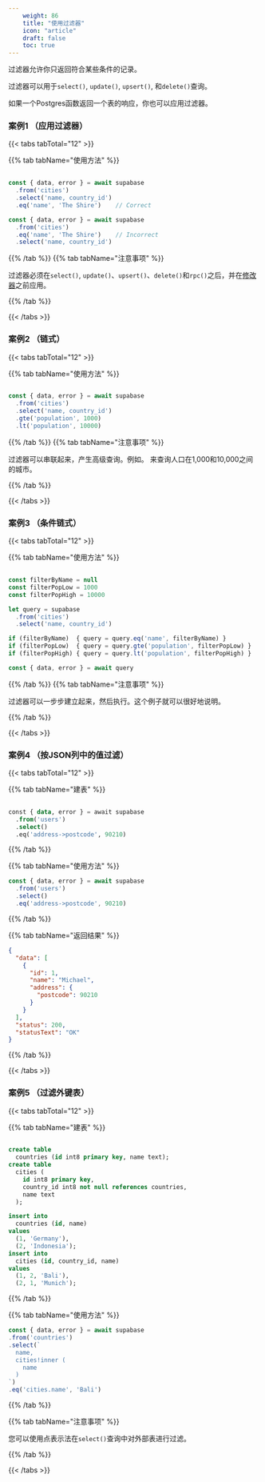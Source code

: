 ```yaml
---
    weight: 86
    title: "使用过滤器"
    icon: "article"
    draft: false
    toc: true
---
```


过滤器允许你只返回符合某些条件的记录。

过滤器可以用于`select()`, `update()`, `upsert()`, 和`delete()`查询。

如果一个Postgres函数返回一个表的响应，你也可以应用过滤器。




### 案例1  （应用过滤器）

{{< tabs tabTotal="12" >}}

{{% tab tabName="使用方法" %}}



```ts
                                                                              
const { data, error } = await supabase
  .from('cities')
  .select('name, country_id')
  .eq('name', 'The Shire')    // Correct

const { data, error } = await supabase
  .from('cities')
  .eq('name', 'The Shire')    // Incorrect
  .select('name, country_id')
```



{{% /tab %}}
{{% tab tabName="注意事项" %}}



过滤器必须在`select()`, `update()`、`upsert()`、`delete()`和`rpc()`之后，并在[修改器](/docs/app/SDKdocs/JavaScript/database/using-modifiers)之前应用。



{{% /tab %}}


{{< /tabs >}}


### 案例2  （链式）

{{< tabs tabTotal="12" >}}
 
{{% tab tabName="使用方法" %}}



```ts
                                                                              
const { data, error } = await supabase
  .from('cities')
  .select('name, country_id')
  .gte('population', 1000)
  .lt('population', 10000)
```



{{% /tab %}}
{{% tab tabName="注意事项" %}}



过滤器可以串联起来，产生高级查询。例如。
来查询人口在1,000和10,000之间的城市。



{{% /tab %}}


{{< /tabs >}}




### 案例3  （条件链式）

{{< tabs tabTotal="12" >}}
 
{{% tab tabName="使用方法" %}}



```ts
                                                                              
const filterByName = null
const filterPopLow = 1000
const filterPopHigh = 10000

let query = supabase
  .from('cities')
  .select('name, country_id')

if (filterByName)  { query = query.eq('name', filterByName) }
if (filterPopLow)  { query = query.gte('population', filterPopLow) }
if (filterPopHigh) { query = query.lt('population', filterPopHigh) }

const { data, error } = await query
```



{{% /tab %}}
{{% tab tabName="注意事项" %}}



过滤器可以一步步建立起来，然后执行。这个例子就可以很好地说明。



{{% /tab %}}


{{< /tabs >}}



### 案例4  （按JSON列中的值过滤）

{{< tabs tabTotal="12" >}}
 
{{% tab tabName="建表" %}}



```sql
                                                                              
const { data, error } = await supabase
  .from('users')
  .select()
  .eq('address->postcode', 90210)
```



{{% /tab %}}

{{% tab tabName="使用方法" %}}



  ```ts
  const { data, error } = await supabase
    .from('users')
    .select()
    .eq('address->postcode', 90210)
  ```



{{% /tab %}}



{{% tab tabName="返回结果" %}}



  ```json
  {
    "data": [
      {
        "id": 1,
        "name": "Michael",
        "address": {
          "postcode": 90210
        }
      }
    ],
    "status": 200,
    "statusText": "OK"
  }
  ```



{{% /tab %}}


{{< /tabs >}}





### 案例5  （过滤外键表）

{{< tabs tabTotal="12" >}}
 
{{% tab tabName="建表" %}}



```sql
                                                                              
create table
  countries (id int8 primary key, name text);
create table
  cities (
    id int8 primary key,
    country_id int8 not null references countries,
    name text
  );

insert into
  countries (id, name)
values
  (1, 'Germany'),
  (2, 'Indonesia');
insert into
  cities (id, country_id, name)
values
  (1, 2, 'Bali'),
  (2, 1, 'Munich');
```



{{% /tab %}}

{{% tab tabName="使用方法" %}}



  ```ts
const { data, error } = await supabase
  .from('countries')
  .select(`
    name,
    cities!inner (
      name
    )
  `)
  .eq('cities.name', 'Bali')
  ```



{{% /tab %}}



{{% tab tabName="注意事项" %}}



您可以使用点表示法在`select()`查询中对外部表进行过滤。



{{% /tab %}}


{{< /tabs >}}